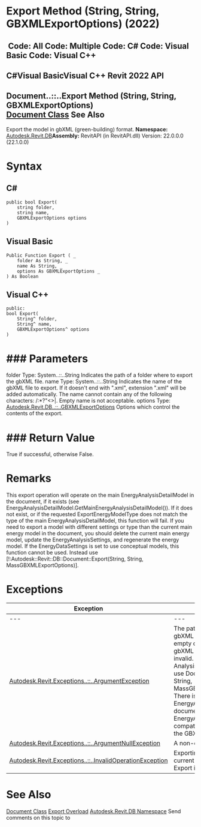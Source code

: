 # Export Method (String, String, GBXMLExportOptions) (2022)

﻿
 Code: All Code: Multiple Code: C# Code: Visual Basic Code: Visual C++   
---  
C#Visual BasicVisual C++
Revit 2022 API  
---  
Document..::..Export Method (String, String, GBXMLExportOptions)  
[Document Class](db03274b-a107-aa32-9034-f3e0df4bb1ec.md "Document Class") See Also  
---  
Export the model in gbXML (green-building) format. 
**Namespace:** [Autodesk.Revit.DB](87546ba7-461b-c646-cbb1-2cb8f5bff8b2.md "Autodesk.Revit.DB Namespace")**Assembly:** RevitAPI (in RevitAPI.dll) Version: 22.0.0.0 (22.1.0.0)
# Syntax
C#  
---  
```text
public bool Export(
	string folder,
	string name,
	GBXMLExportOptions options
)
```
  
Visual Basic  
---  
```text
Public Function Export ( _
	folder As String, _
	name As String, _
	options As GBXMLExportOptions _
) As Boolean
```
  
Visual C++  
---  
```text
public:
bool Export(
	String^ folder, 
	String^ name, 
	GBXMLExportOptions^ options
)
```
  
# ### Parameters
folder
    Type: System..::..String Indicates the path of a folder where to export the gbXML file. 
name
    Type: System..::..String Indicates the name of the gbXML file to export. If it doesn't end with ".xml", extension ".xml" will be added automatically. The name cannot contain any of the following characters: \/:*?"<>|. Empty name is not acceptable. 
options
    Type: [Autodesk.Revit.DB..::..GBXMLExportOptions](abb350ef-a773-7b70-6881-166e6f3c0a56.md "GBXMLExportOptions Class") Options which control the contents of the export. 
# ### Return Value
True if successful, otherwise False. 
# Remarks
This export operation will operate on the main EnergyAnalysisDetailModel in the document, if it exists (see EnergyAnalysisDetailModel.GetMainEnergyAnalysisDetailModel()). If it does not exist, or if the requested ExportEnergyModelType does not match the type of the main EnergyAnalysisDetailModel, this function will fail. If you need to export a model with different settings or type than the current main energy model in the document, you should delete the current main energy model, update the EnergyAnalysisSettings, and regenerate the energy model. If the EnergyDataSettings is set to use conceptual models, this function cannot be used. Instead use [!:Autodesk::Revit::DB::Document::Export(String, String, MassGBXMLExportOptions)]. 
# Exceptions
| Exception | Condition |
| --- | --- |
| --- | --- |
| [Autodesk.Revit.Exceptions..::..ArgumentException](2e6e4206-97a8-dd4b-df5d-4269f4bb6088.md "ArgumentException Class") | The path is not valid for exporting gbXML files. -or- The name is empty or not valid for exporting gbXML files. -or- Analysis type is invalid. For AnalysisMode.ConceptualMasses, use Document.Export(String, String, MassGBXMLExportOptions). -or- There is no main EnergyAnalysisDetailModel in the document, or the current main EnergyAnalysisDetailModel is not compatible with the option set in the GBXMLExportOptions. |
| [Autodesk.Revit.Exceptions..::..ArgumentNullException](631e1424-60f4-929b-4e52-dda9dcd26316.md "ArgumentNullException Class") | A non-optional argument was null |
| [Autodesk.Revit.Exceptions..::..InvalidOperationException](9e715f03-3884-e539-4dd6-8d7545733adc.md "InvalidOperationException Class") | Exporting is not allowed in the current application mode. -or- Export is temporarily disabled. |

# See Also
[Document Class](db03274b-a107-aa32-9034-f3e0df4bb1ec.md "Document Class")
[Export Overload](2f535342-ee41-86f9-0022-92ba1f65112d.md "Export Method")
[Autodesk.Revit.DB Namespace](87546ba7-461b-c646-cbb1-2cb8f5bff8b2.md "Autodesk.Revit.DB Namespace")
Send comments on this topic to 